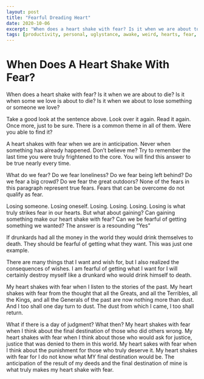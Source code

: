```yaml
---
layout: post
title: "Fearful Dreading Heart"
date: 2020-10-06
excerpt: "When does a heart shake with fear? Is it when we are about to die? Is it when some we love is about to die? Is it when we about to lose something or someone we love?"
tags: [productivity, personal, uglystance, awake, weird, hearts, fear, heart, dread]
---
```


# When Does A Heart Shake With Fear?

When does a heart shake with fear? Is it when we are about to die? Is it when some we love is about to die? Is it when we about to lose something or someone we love?

Take a good look at the sentence above. Look over it again. Read it again. Once more, just to be sure. There is a common theme in all of them. Were you able to find it?

A heart shakes with fear when we are in anticipation. Never when something has already happened. Don’t believe me? Try to remember the last time you were truly frightened to the core. You will find this answer to be true nearly every time.

What do we fear? Do we fear loneliness? Do we fear being left behind? Do we fear a big crowd? Do we fear the great outdoors? None of the fears in this paragraph represent true fears. Fears that can be overcome do not qualify as fear.

Losing someone. Losing oneself. Losing. Losing. Losing. Losing is what truly strikes fear in our hearts. But what about gaining? Can gaining something make our heart shake with fear? Can we be fearful of getting something we wanted? The answer is a resounding “Yes”

If drunkards had all the money in the world they would drink themselves to death. They should be fearful of getting what they want. This was just one example.

There are many things that I want and wish for, but I also realized the consequences of wishes. I am fearful of getting what I want for I will certainly destroy myself like a drunkard who would drink himself to death.

My heart shakes with fear when I listen to the stories of the past. My heart shakes with fear from the thought that all the Greats, and all the Terribles, all the Kings, and all the Generals of the past are now nothing more than dust. And I too shall one day turn to dust. The dust from which I came, I too shall return.

What if there is a day of judgment? What then? My heart shakes with fear when I think about the final destination of those who did others wrong. My heart shakes with fear when I think about those who would ask for justice, justice that was denied to them in this world. My heart sakes with fear when I think about the punishment for those who truly deserve it. My heart shakes with fear for I do not know what MY final destination would be. The anticipation of the result of my deeds and the final destination of mine is what truly makes my heart shake with fear.
